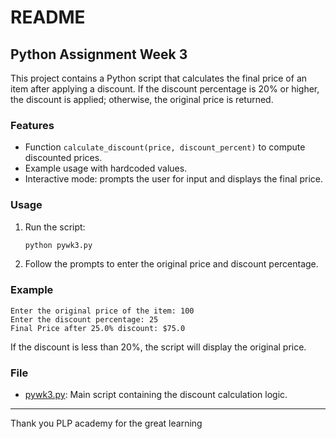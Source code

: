 # README

## Python Assignment Week 3

This project contains a Python script that calculates the final price of an item after applying a discount. If the discount percentage is 20% or higher, the discount is applied; otherwise, the original price is returned.

### Features

- Function `calculate_discount(price, discount_percent)` to compute discounted prices.
- Example usage with hardcoded values.
- Interactive mode: prompts the user for input and displays the final price.

### Usage

1. Run the script:

   ```sh
   python pywk3.py
   ```

2. Follow the prompts to enter the original price and discount percentage.

### Example

```
Enter the original price of the item: 100
Enter the discount percentage: 25
Final Price after 25.0% discount: $75.0
```

If the discount is less than 20%, the script will display the original price.

### File

- [pywk3.py](pywk3.py): Main script containing the discount calculation logic.

---

Thank you PLP academy for the great learning
